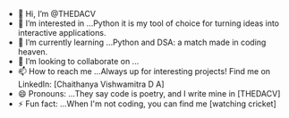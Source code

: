 - 👋 Hi, I’m @THEDACV
- 👀 I’m interested in ...Python it is my tool of choice for turning ideas into interactive applications.
- 🌱 I’m currently learning ...Python and DSA: a match made in coding heaven. 
- 💞️ I’m looking to collaborate on ...
- 📫 How to reach me ...Always up for interesting projects! Find me on LinkedIn: [Chaithanya Vishwamitra D A]
- 😄 Pronouns: ...They say code is poetry, and I write mine in [THEDACV]
- ⚡ Fun fact: ...When I'm not coding, you can find me [watching cricket]

<!---
THEDACV/THEDACV is a ✨ special ✨ repository because its `README.md` (this file) appears on your GitHub profile.
You can click the Preview link to take a look at your changes.
--->
